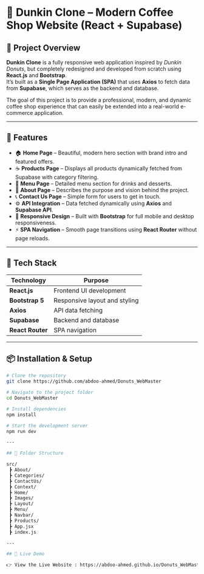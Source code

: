 # 🍩 Dunkin Clone – Modern Coffee Shop Website (React + Supabase)

## 📖 Project Overview  
**Dunkin Clone** is a fully responsive web application inspired by *Dunkin Donuts*, but completely redesigned and developed from scratch using **React.js** and **Bootstrap**.  
It’s built as a **Single Page Application (SPA)** that uses **Axios** to fetch data from **Supabase**, which serves as the backend and database.  

The goal of this project is to provide a professional, modern, and dynamic coffee shop experience that can easily be extended into a real-world e-commerce application.

---

## 🚀 Features  
- 🏠 **Home Page** – Beautiful, modern hero section with brand intro and featured offers.  
- ☕ **Products Page** – Displays all products dynamically fetched from Supabase with category filtering.  
- 🍩 **Menu Page** – Detailed menu section for drinks and desserts.  
- 🧭 **About Page** – Describes the purpose and vision behind the project.  
- 📞 **Contact Us Page** – Simple form for users to get in touch.  
- ⚙️ **API Integration** – Data fetched dynamically using **Axios** and **Supabase API**.  
- 🎨 **Responsive Design** – Built with **Bootstrap** for full mobile and desktop responsiveness.  
- ⚡ **SPA Navigation** – Smooth page transitions using **React Router** without page reloads.

---

## 🧠 Tech Stack  
| Technology | Purpose |
|-------------|----------|
| **React.js** | Frontend UI development |
| **Bootstrap 5** | Responsive layout and styling |
| **Axios** | API data fetching |
| **Supabase** | Backend and database |
| **React Router** | SPA navigation |

---

## 📦 Installation & Setup  
```bash
# Clone the repository
git clone https://github.com/abdoo-ahmed/Donuts_WebMaster

# Navigate to the project folder
cd Donuts_WebMaster

# Install dependencies
npm install

# Start the development server
npm run dev

---

## 🧩 Folder Structure

src/
 ┣ About/
 ┣ Categories/
 ┣ ContactUs/
 ┣ Context/
 ┣ Home/
 ┣ Images/
 ┣ Layout/
 ┣ Menu/
 ┣ Navbar/
 ┣ Products/
 ┣ App.jsx
 ┣ index.js

---

## 🔗 Live Demo

👉 View the Live Website : https://abdoo-ahmed.github.io/Donuts_WebMaster/
